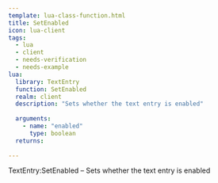 ```yaml
---
template: lua-class-function.html
title: SetEnabled
icon: lua-client
tags:
  - lua
  - client
  - needs-verification
  - needs-example
lua:
  library: TextEntry
  function: SetEnabled
  realm: client
  description: "Sets whether the text entry is enabled"
  
  arguments:
    - name: "enabled"
      type: boolean
  returns:
    
---
```


<div class="lua__search__keywords">
TextEntry:SetEnabled &#x2013; Sets whether the text entry is enabled
</div>

